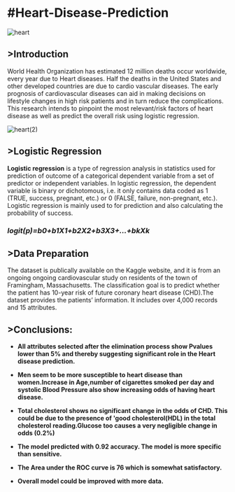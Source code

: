 # #Heart-Disease-Prediction

![heart](https://user-images.githubusercontent.com/86431802/203645458-bf9767b3-2e5a-4f2f-ae51-f80332fead5b.jpg)

<h2>>Introduction</h2>

World Health Organization has estimated 12 million deaths occur worldwide, every year due to Heart diseases. Half the deaths in the United States and other developed countries are due to cardio vascular diseases. The early prognosis of cardiovascular diseases can aid in making decisions on lifestyle changes in high risk patients and in turn reduce the complications. This research intends to pinpoint the most relevant/risk factors of heart disease as well as predict the overall risk using logistic regression.

![heart(2)](https://user-images.githubusercontent.com/86431802/203645689-9010ed5c-cd28-4f0d-ac91-0ccedf415464.jpg)


<h2>>Logistic Regression</h2>



<b>Logistic regression</b> is a type of regression analysis in statistics used for prediction of outcome of a categorical dependent variable from a set of predictor or independent variables. In logistic regression, the dependent variable is binary or dichotomous, i.e. it only contains data coded as 1 (TRUE, success, pregnant, etc.) or 0 (FALSE, failure, non-pregnant, etc.). Logistic regression is mainly used to for prediction and also calculating the probability of success.

<h3><i>                                                              logit(p)=b0+b1X1+b2X2+b3X3+...+bkXk                                                 </i></h3>



<h2>>Data Preparation</h2>

The dataset is publically available on the Kaggle website, and it is from an ongoing ongoing cardiovascular study on residents of the town of Framingham, Massachusetts. The classification goal is to predict whether the patient has 10-year risk of future coronary heart disease (CHD).The dataset provides the patients’ information. It includes over 4,000 records and 15 attributes.




<h2>>Conclusions:</h2>



- **All attributes selected after the elimination process show Pvalues lower than 5% and thereby suggesting significant role in the Heart disease prediction.**

- **Men seem to be more susceptible to heart disease than women.Increase in Age,number of cigarettes smoked per day and systolic Blood Pressure also show increasing odds of having heart disease.**

- **Total cholesterol shows no significant change in the odds of CHD. This could be due to the presence of 'good cholesterol(HDL) in the total cholesterol reading.Glucose too causes a very negligible change in odds (0.2%)**

- **The model predicted with 0.92 accuracy. The model is more specific than sensitive.**

- **The Area under the ROC curve is 76 which is somewhat satisfactory.**

- **Overall model could be improved with more data.**

